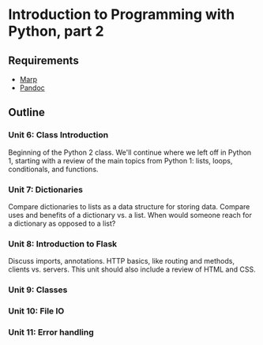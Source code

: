 # Introduction to Programming with Python, part 2

## Requirements

- [Marp](https://github.com/marp-team/marp-cli#install)
- [Pandoc](https://pandoc.org/installing.html)


## Outline

### Unit 6: Class Introduction

Beginning of the Python 2 class. We'll continue where we left off in Python 1,
starting with a review of the main topics from Python 1: lists, loops,
conditionals, and functions.

### Unit 7: Dictionaries

Compare dictionaries to lists as a data structure for storing data. Compare
uses and benefits of a dictionary vs. a list. When would someone reach for a
dictionary as opposed to a list?

### Unit 8: Introduction to Flask

Discuss imports, annotations. HTTP basics, like routing and methods, clients
vs. servers. This unit should also include a review of HTML and CSS.

### Unit 9: Classes

### Unit 10: File IO

### Unit 11: Error handling
